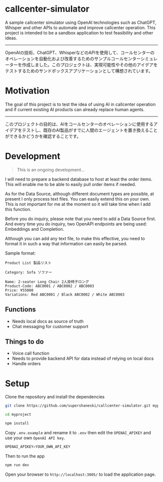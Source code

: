 callcenter-simulator
======

A sample callcenter simulator using OpenAI technologies such as ChatGPT, Whisper and other APIs to automate and improve callcenter operation. This project is intended to be a sandbox application to test feasibility and other ideas.

---

OpenAIの技術、ChatGPT、WhisperなどのAPIを使用して、コールセンターのオペレーションを自動化および改善するためのサンプルコールセンターシミュレーターを作成しました。このプロジェクトは、実現可能性やその他のアイデアをテストするためのサンドボックスアプリケーションとして構想されています。


# Motivation

The goal of this project is to test the idea of using AI in callcenter operation and if current existing AI products can already replace human agents.

---

このプロジェクトの目的は、AIをコールセンターのオペレーションに使用するアイデアをテストし、既存のAI製品がすでに人間のエージェントを置き換えることができるかどうかを確認することです。


# Development

> This is an ongoing development...

I will need to prepare a backend database to host at least the order items.
This will enable me to be able to easily pull order items if needed.

As for the Data Source, although different document types are possible, at present I only process text files.
You can easily extend this on your own. This is not important for me at the moment so it will take time when I add this function.

Before you do inquiry, please note that you need to add a Data Source first.
And every time you do inquiry, two OpenAPI endpoints are being used: Embeddings and Completion.

Although you can add any text file, to make this effective, you need to format it in such a way that information can easily be parsed.

Sample format:
```
Product List 製品リスト

Category: Sofa ソファー

Name: 2-seater Long Chair 2人掛椅子ロング
Product-Code: ABC0001 / ABC0002 / ABC0003
Price: ¥55000
Variations: Red ABC0001 / Black ABC0002 / White ABC0003
```


## Functions

* Needs local docs as source of truth
* Chat messaging for customer support


## Things to do

* Voice call function
* Needs to provide backend API for data instead of relying on local docs
* Handle orders


# Setup

Clone the repository and install the dependencies

```sh
git clone https://github.com/supershaneski/callcenter-simulator.git myproject

cd myproject

npm install
```

Copy `.env.example` and rename it to `.env` then edit the `OPENAI_APIKEY` and use your own `OpenAI API key`.

```javascript
OPENAI_APIKEY=YOUR_OWN_API_KEY
```

Then to run the app

```sh
npm run dev
```

Open your browser to `http://localhost:3005/` to load the application page.
